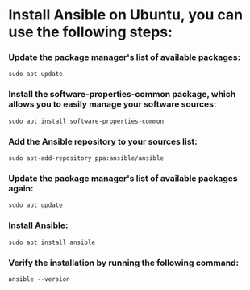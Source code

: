 # Install Ansible on Ubuntu, you can use the following steps:

### Update the package manager's list of available packages:

```sudo apt update```

### Install the software-properties-common package, which allows you to easily manage your software sources:

```sudo apt install software-properties-common```

### Add the Ansible repository to your sources list:

```sudo apt-add-repository ppa:ansible/ansible```

### Update the package manager's list of available packages again:

```sudo apt update```

### Install Ansible:

```sudo apt install ansible```

### Verify the installation by running the following command:

```ansible --version```

